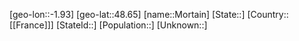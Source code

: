 ﻿---
location: [48.65,-1.93]
type: City
tags:
- geo/City


SpocWebEntityId: 32603
isDeleted: false
confidential: public

---
[geo-lon::-1.93]
[geo-lat::48.65]
[name::Mortain]
[State::]
[Country::[[France]]]
[StateId::]
[Population::]
[Unknown::]

